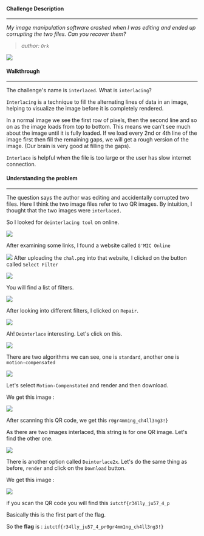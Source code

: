 
#### Challenge Description
---

*My image manipulation software crashed when I was editing and ended up corrupting the two files. Can you recover them?*

> *author: `Ork`*

![](Images/chal%20(2).png)

#### Walkthrough
---

The challenge's name is `interlaced`. What is `interlacing`?

`Interlacing` is a technique to fill the alternating lines of data in an image, helping to visualize the image before it is completely rendered.

In a normal image we see the first row of pixels, then the second line and so on as the image loads from top to bottom. This means we can't see much about the image until it is fully loaded. If we load every 2nd or 4th line of the image first then fill the remaining gaps, we will get a rough version of the image. (Our brain is very good at filling the gaps).

`Interlace` is helpful when the file is too large or the user has slow internet connection.

#### Understanding the problem
---

The question says the author was editing and accidentally corrupted two files. Here I think the two image files refer to two QR images. By intuition, I thought that the two images were `interlaced.`

So I looked for `deinterlacing tool` on online.

![](Images/Pasted%20image%2020240430231521.png)


After examining some links, I found a website called `G'MIC Online`

![](Images/Pasted%20image%2020240430231619.png)
After uploading the `chal.png` into that website, I clicked on the button called `Select Filter`

![](Images/Pasted%20image%2020240430231801.png)

You will find a list of filters.

![](Images/Pasted%20image%2020240430231842.png)

After looking into different filters, I clicked on `Repair`.

![](Images/Screenshot%202024-04-30%20231922.png)

Ah! `Deinterlace` interesting. Let's click on this.

![](Images/Pasted%20image%2020240430232057.png)

There are two algorithms we can see, one is `standard`, another one is `motion-compensated`

![](Images/Pasted%20image%2020240430232902.png)


Let's select `Motion-Compenstated` and render and then download.

We get this image :

![](Images/Pasted%20image%2020240430233056.png)

After scanning this QR code, we get this `r0gr4mm1ng_ch4ll3ng3!}`

As there are two images interlaced, this string is for one QR image. Let's find the other one.

![](Images/Pasted%20image%2020240430233441.png)

There is another option called `Deinterlace2x`. Let's do the same thing as before, `render` and click on the `Download` button.

We get this image :

![](Images/Pasted%20image%2020240430233557.png)

if you scan the QR code you will find this `iutctf{r34lly_ju57_4_p`

Basically this is the first part of the flag.

So the **flag** is : `iutctf{r34lly_ju57_4_pr0gr4mm1ng_ch4ll3ng3!}`

